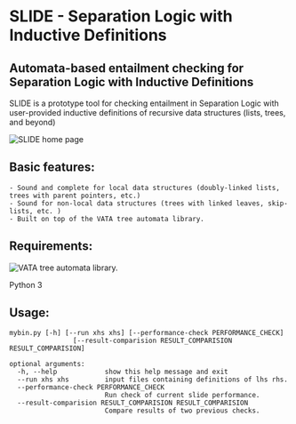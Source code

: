 SLIDE - Separation Logic with Inductive Definitions
=======

Automata-based entailment checking for Separation Logic with Inductive Definitions
---------------

SLIDE is a prototype tool for checking entailment in Separation Logic with
user-provided inductive definitions of recursive data structures (lists, trees,
and beyond) 

![SLIDE home page](http://www.fit.vutbr.cz/research/groups/verifit/tools/slide/)

Basic features:
---------------

    - Sound and complete for local data structures (doubly-linked lists, trees with parent pointers, etc.)
    - Sound for non-local data structures (trees with linked leaves, skip-lists, etc. )
    - Built on top of the VATA tree automata library.

Requirements:
---------------
![VATA](https://github.com/ondrik/libvata) tree automata library.

Python 3

Usage:
---------------
    mybin.py [-h] [--run xhs xhs] [--performance-check PERFORMANCE_CHECK]
                    [--result-comparision RESULT_COMPARISION RESULT_COMPARISION]
    
    optional arguments:
      -h, --help            show this help message and exit
      --run xhs xhs         input files containing definitions of lhs rhs.
      --performance-check PERFORMANCE_CHECK
                            Run check of current slide performance.
      --result-comparision RESULT_COMPARISION RESULT_COMPARISION
                            Compare results of two previous checks.
